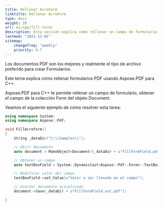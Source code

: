 ```yaml
---
title: Rellenar AcroForm
linktitle: Rellenar AcroForm
type: docs
weight: 20
url: es/cpp/fill-form/
description: Esta sección explica cómo rellenar un campo de formulario en un documento PDF con Aspose.PDF para C++.
lastmod: "2021-12-01"
sitemap:
    changefreq: "weekly"
    priority: 0.7
---
```


Los documentos PDF son los mejores y realmente el tipo de archivo preferido para crear Formularios.

Este tema explica cómo rellenar formularios PDF usando Aspose.PDF para C++.

Aspose.PDF para C++ te permite rellenar un campo de formulario, obtener el campo de la colección Form del objeto Document.

Veamos el siguiente ejemplo de cómo resolver esta tarea:

```cpp
using namespace System;
using namespace Aspose::Pdf;

void FillAcroform()
{
    String _dataDir("C:\\Samples\\");

    // Abrir documento
    auto document = MakeObject<Document>(_dataDir + u"FillFormField.pdf");

    // Obtener un campo
    auto textBoxField = System::DynamicCast<Aspose::Pdf::Forms::TextBoxField>(document->get_Form()->idx_get(u"textbox1"));

    // Modificar valor del campo
    textBoxField->set_Value(u"Valor a ser llenado en el campo");

    // Guardar documento actualizado
    document->Save(_dataDir + u"FillFormField_out.pdf");

}
```